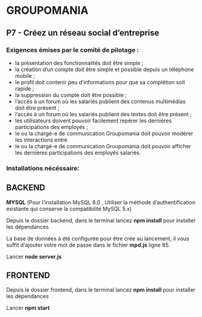 # GROUPOMANIA

## P7 - Créez un réseau social d’entreprise

### Exigences émises par le comité de pilotage :

- la présentation des fonctionnalités doit être simple ;
- la création d’un compte doit être simple et possible depuis un téléphone mobile ;
- le profil doit contenir  peu d’informations pour que sa complétion soit rapide ;
- la suppression du compte doit être possible ;
- l’accès à un forum où les salariés publient des contenus multimédias doit être présent ;
- l’accès à un forum où les salariés publient des textes doit être présent ;
- les utilisateurs doivent pouvoir facilement repérer les dernières participations des employés ;
- le ou la chargé-e de communication Groupomania doit pouvoir modérer les interactions entre
- le ou la chargé-e de communication Groupomania doit pouvoir afficher les dernières
participations des employés
salariés.

### Installations nécéssaire:

## BACKEND

**MYSQL** (Pour l’installation MySQL 8.0 , Utiliser la méthode d’authentification existante qui conserve la compatibilité MySQL 5.x)  

Depuis le dossier backend, dans le terminal lancez **npm install** pour installer les dépendances 

La base de données à été configurée pour être crée au lancement, il vous suffit d'ajouter votre mot de passe dans le fichier **mpd.js** ligne 85.

Lancer **node server.js**

## FRONTEND

Depuis le dossier frontend, dans le terminal lancez **npm install** pour installer les dépendances 

Lancer **npm start**





